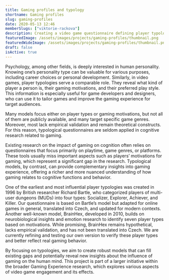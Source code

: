 ```yaml
---
title: Gaming profiles and typology 
shortname: Gaming profiles
slug: gaming-profiles
date: 2020-05-13 12:46
memberSlugs: ["viktorie-rackova"]
description: Creating a video game questionnaire defining player typologies and gaming motivations
featuredImage: /assets/images/projects/gaming-profiles/thumbnail.png
featuredWideImage: /assets/images/projects/gaming-profiles/thumbnail.png
draft: false
isActive: true
---
```


Psychology, among other fields, is deeply interested in human personality. Knowing one’s personality type can be valuable for various purposes, including career choices or personal development. Similarly, in video games, player typologies serve a comparable role. They reveal what kind of player a person is, their gaming motivations, and their preferred play style. This information is especially useful for game developers and designers, who can use it to tailor games and improve the gaming experience for target audiences.

Many models focus either on player types or gaming motivations, but not all of them are publicly available, and many target specific game genres. Moreover, most lack empirical validation and remain theoretical constructs. For this reason, typological questionnaires are seldom applied in cognitive research related to gaming.

Existing research on the impact of gaming on cognition often relies on questionnaires that focus primarily on playtime, game genres, or platforms. These tools usually miss important aspects such as players’ motivations for gaming, which represent a significant gap in the research. Typological models, by contrast, can provide complementary insights into gaming experience, offering a richer and more nuanced understanding of how gaming relates to cognitive functions and behavior.

One of the earliest and most influential player typologies was created in 1996 by British researcher Richard Bartle, who categorized players of multi-user dungeons (MUDs) into four types: Socializer, Explorer, Achiever, and Killer. Our questionnaire is based on Bartle’s model but adapted for online games in general, translated into Czech, and updated for modern contexts. Another well-known model, BrainHex, developed in 2010, builds on neurobiological insights and emotion research to identify seven player types based on motivations. While promising, BrainHex remains hypothetical, lacks empirical validation, and has not been translated into Czech. We are currently refining and testing our own version to verify these player types and better reflect real gaming behavior.

By focusing on typologies, we aim to create robust models that can fill existing gaps and potentially reveal new insights about the influence of gaming on the human mind. This project is part of a larger initiative within the broader Gaming Experience research, which explores various aspects of video game engagement and its effects.